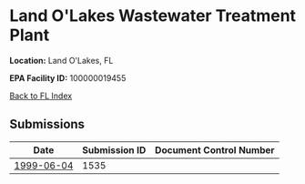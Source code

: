 # Land O'Lakes Wastewater Treatment Plant

**Location:** Land O'Lakes, FL

**EPA Facility ID:** 100000019455

[Back to FL Index](../../index.md)

## Submissions

| Date | Submission ID | Document Control Number |
|------|--------------|-------------------------|
| [1999-06-04](submissions/1535.md) | 1535 |  |
